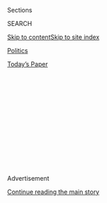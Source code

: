<div id="app">

<div>

<div>

<div>

<div class="NYTAppHideMasthead css-1q2w90k e1suatyy0">

<div class="section css-ui9rw0 e1suatyy2">

<div class="css-eph4ug er09x8g0">

<div class="css-6n7j50">

</div>

<span class="css-1dv1kvn">Sections</span>

<div class="css-10488qs">

<span class="css-1dv1kvn">SEARCH</span>

</div>

[Skip to content](#site-content)[Skip to site
index](#site-index)

</div>

<div id="masthead-section-label" class="css-1wr3we4 eaxe0e00">

[Politics](https://www.nytimes.com/section/politics)

</div>

<div class="css-10698na e1huz5gh0">

</div>

</div>

<div id="masthead-bar-one" class="section hasLinks css-15hmgas e1csuq9d3">

<div class="css-uqyvli e1csuq9d0">

</div>

<div class="css-1uqjmks e1csuq9d1">

</div>

<div class="css-9e9ivx">

[](https://myaccount.nytimes.com/auth/login?response_type=cookie&client_id=vi)

</div>

<div class="css-1bvtpon e1csuq9d2">

[Today’s
Paper](https://www.nytimes.com/section/todayspaper)

</div>

</div>

</div>

</div>

<div data-aria-hidden="false">

<div id="site-content" data-role="main">

<div>

<div class="css-1aor85t" style="opacity:0.000000001;z-index:-1;visibility:hidden">

<div class="css-1hqnpie">

<div class="css-epjblv">

<span class="css-17xtcya">[Politics](/section/politics)</span><span class="css-x15j1o">|</span><span class="css-fwqvlz">Tillerson
Leads From State Dept. Shadows as White House Steps
In</span>

</div>

<div class="css-k008qs">

<div class="css-1iwv8en">

<span class="css-18z7m18"></span>

<div>

</div>

</div>

<span class="css-1n6z4y">https://nyti.ms/2mdmtcU</span>

<div class="css-1705lsu">

<div class="css-4xjgmj">

<div class="css-4skfbu" data-role="toolbar" data-aria-label="Social Media Share buttons, Save button, and Comments Panel with current comment count" data-testid="share-tools">

  - 
  - 
  - 
  - 
    
    <div class="css-6n7j50">
    
    </div>

  - 

</div>

</div>

</div>

</div>

</div>

</div>

<div class="css-13pd83m">

</div>

<div id="top-wrapper" class="css-1sy8kpn">

<div id="top-slug" class="css-l9onyx">

Advertisement

</div>

[Continue reading the main
story](#after-top)

<div class="ad top-wrapper" style="text-align:center;height:100%;display:block;min-height:250px">

<div id="top" class="place-ad" data-position="top" data-size-key="top">

</div>

</div>

<div id="after-top">

</div>

</div>

<div id="sponsor-wrapper" class="css-1hyfx7x">

<div id="sponsor-slug" class="css-19vbshk">

Supported by

</div>

[Continue reading the main
story](#after-sponsor)

<div id="sponsor" class="ad sponsor-wrapper" style="text-align:center;height:100%;display:block">

</div>

<div id="after-sponsor">

</div>

</div>

Diplomatic Memo

<div class="css-1vkm6nb ehdk2mb0">

# Tillerson Leads From State Dept. Shadows as White House Steps In

</div>

<div class="css-79elbk" data-testid="photoviewer-wrapper">

<div class="css-z3e15g" data-testid="photoviewer-wrapper-hidden">

</div>

<div class="css-1a48zt4 ehw59r15" data-testid="photoviewer-children">

![<span class="css-16f3y1r e13ogyst0" data-aria-hidden="true">Secretary
of State Rex W. Tillerson during a meeting this month. Supporters say he
has accomplished much behind the
scenes.</span><span class="css-cnj6d5 e1z0qqy90" itemprop="copyrightHolder"><span class="css-1ly73wi e1tej78p0">Credit...</span><span><span>Doug
Mills/The New York
Times</span></span></span>](https://static01.nyt.com/images/2017/03/12/us/12-Tillerson/12-Tillerson-articleInline.jpg?quality=75&auto=webp&disable=upscale)

</div>

</div>

<div class="css-xt80pu e12qa4dv0">

<div class="css-18e8msd">

<div class="css-vp77d3 epjyd6m0">

<div class="css-1baulvz">

By [<span class="css-1baulvz last-byline" itemprop="name">David E.
Sanger</span>](http://www.nytimes.com/by/david-e-sanger)

</div>

</div>

  - March 11,
    2017

  - 
    
    <div class="css-4xjgmj">
    
    <div class="css-d8bdto" data-role="toolbar" data-aria-label="Social Media Share buttons, Save button, and Comments Panel with current comment count" data-testid="share-tools">
    
      - 
      - 
      - 
      - 
        
        <div class="css-6n7j50">
        
        </div>
    
      - 
    
    </div>
    
    </div>

</div>

</div>

<div class="section meteredContent css-1r7ky0e" name="articleBody" itemprop="articleBody">

<div class="css-1fanzo5 StoryBodyCompanionColumn">

<div class="css-53u6y8">

WASHINGTON — Henry A. Kissinger slipped into the State Department last
week for a quiet lunch in his old office with Rex W. Tillerson, the
former Exxon Mobil chief executive, who has all but covered himself in a
cloak of invisibility in his first six weeks as secretary of state.

Describing his impressions, Mr. Kissinger, perhaps America’s most famous
diplomatic strategist, chose his words judiciously. “The normal tendency
when you come into that job is to increase your visibility and to show
that you are present and in charge,” he said in an interview. “He wanted
to first inform himself of all the nuances. I was impressed by the
confidence and self-assurance that he showed.”

But in the Washington of Donald J. Trump, where foreign policy
proclamations often appear first on Twitter, and where White House
advisers are still battling for dominance, this approach can be seen as
brilliant, mystifying or a prescription for powerlessness.

Mr. Tillerson has skipped every opportunity to define his views or give
guidance to American diplomats abroad, limiting himself to terse,
scripted statements, taking no questions from reporters and offering no
public protest when the White House proposed cutting the State
Department budget by 37 percent without first consulting him.

</div>

</div>

<div class="css-1fanzo5 StoryBodyCompanionColumn">

<div class="css-53u6y8">

He suffered in silence, State Department officials said, when President
Trump called, in a matter-of-fact way, to reject Mr. Tillerson’s choice
for deputy secretary of state. He has been absent from the White House
meetings with key world leaders, and when the State Department issued
its annual report on human rights — usually a major moment for the
United States to stand up against repression around the world — he
skipped the announcement.

Defenders say Mr. Tillerson has been accomplishing far more behind the
scenes, including arranging for the first trip of a Saudi foreign
minister to Iraq in more than a quarter-century — his first foray into
the sinkhole of Middle East politics.

“He’s already developing plans to begin ratcheting back Putin’s
nefarious behavior,” Senator Bob Corker, the chairman of the Senate
Foreign Relations Committee, said in an interview — steps that would
represent the first known effort by the new administration to face off
against President Vladimir V. Putin of Russia.

“He’s won status and respect of the president, of McMaster, and talks
all the time to Jared,” the senator said, referring to the national
security adviser, Lt. Gen. H. R. McMaster, and Jared Kushner, Mr.
Trump’s son-in-law, who has emerged as a prominent voice on American
foreign policy.

“He doesn’t mind at all that these stories are being written about him
being missing,” Mr. Corker, a Tennessee Republican, said about Mr.
Tillerson. “When he’s ready to talk, you will be very highly impressed.”

</div>

</div>

<div class="css-1fanzo5 StoryBodyCompanionColumn">

<div class="css-53u6y8">

On Tuesday, Mr. Tillerson will leave for his first truly fraught
diplomatic mission: a trip to Japan, South Korea and China, at a moment
when open conflict with North Korea is a growing possibility, and when
the administration is planning Mr. Trump’s first meeting with President
Xi Jinping of China. The trip is so vital that the “principals”
committee of the National Security Council is set to convene on Monday
to discuss the North Korean threat and how to deal with China, so that
Mr. Tillerson speaks from a consensus strategy.

But do not expect to hear much about that strategy from the secretary
before he arrives in Asia: The State Department has told reporters that
they cannot ride on the plane. The decision appears to be unprecedented
for a major diplomatic trip — even four decades ago, when Mr. Kissinger
was conducting shuttle diplomacy in the Middle East and opening up
China, he was delivering spin to reporters on the plane and offering up
diplomatic tutorials.

“All his predecessors have traveled with press,” said R. Nicholas Burns,
who served as spokesman, ambassador and under secretary of state in both
Republican and Democratic administrations. Failing to do so, he noted,
creates the risk that the secretary of state will be defined by the
country he is visiting — especially a place like China.

Within the State Department, Mr. Tillerson, 64, got off to a promising
start with a warm, humble greeting to staff members in the drab
headquarters’ flag-draped foyer on his first day on the job. He talked
about his upbringing and his wife’s belief that he had been preparing
for this job his whole life, even if he had not known it.

But few have heard from him since. Those who have say they regard him as
an impressive manager who knows how to run a crisp meeting, take in a
variety of views and give little away about his own.

“He forces everyone to boil their memos down to a page or two, so they
really have to think about what their message is,” said one official who
has dealt with him frequently in recent weeks. “He’s already met with
two of the most important Chinese officials. He knows a lot about some
countries many secretaries don’t know about,” including Indonesia and
others that have energy assets. He understands what embassies do,
because Exxon Mobil often relied on them for help.

But he is also introverted, a bit standoffish. He never met in person
with John Kerry, his predecessor. “These guys came in to drain the
swamp,” one career State Department official said, “and it’s clear that
they are under orders not to cooperate or deal with swamp creatures.”

</div>

</div>

<div class="css-1fanzo5 StoryBodyCompanionColumn">

<div class="css-53u6y8">

So, for thousands in the State Department, Mr. Tillerson has come to be
viewed as the phantom of Foggy Bottom, scarcely glimpsed and known
mostly for his directives to wipe out some of the department’s top jobs.

Longtime career officials who expected to stay in their jobs or remain
long enough to show their successors the ropes were ousted in Mr.
Tillerson’s first two weeks. He is talking to members of Congress about
further cuts, and while there are plenty of opportunities in a
department that has not exactly embraced technological change, the major
reductions proposed by the administration are a nonstarter with many
lawmakers.

The biggest concern among diplomats and many in Congress is that when
Mr. Trump talks about bolstering America’s commitment to its national
security, he does not have diplomacy in mind. Longtime diplomats often
cite — or email to reporters — a line uttered four years ago by the new
defense secretary, Jim Mattis, when he was in charge of Central Command.

“If you don’t fund the State Department fully, then I need to buy more
ammunition,” Mr. Mattis said at the time. As one diplomat who has met
frequently with Mr. Tillerson since he took office noted recently, “Rex
clearly agrees with that. He just won’t say it.”

(A senior State Department official said Mr. Tillerson did say it, to
Mr. Trump, over dinner a little more than a week ago.)

On his first trip, to Europe, Mr. Tillerson went out of his way to
reassure allies of the United States’ commitment to NATO, doing little
to repeat the “America First” notion that Mr. Trump has promoted. In
Asia, Mr. Tillerson is scheduled to visit the Demilitarized Zone on the
border with North Korea, and it seems almost unimaginable that he would
repeat Mr. Trump’s warning as a candidate that the United States may
pull back from the region.

So why is the man many in the State Department call T. Rex so quiet?
Secretaries of state from both parties have relished their role as chief
spokesman for American values.

</div>

</div>

<div class="css-1fanzo5 StoryBodyCompanionColumn">

<div class="css-53u6y8">

Madeleine K. Albright made her name describing the United States as the
“indispensable nation” that needed to intervene in the Balkans. Colin
L. Powell took the lead in making the case for invading Iraq (words he
later regretted). Hillary Clinton, under President Barack Obama,
highlighted human and women’s rights in particular. Mr. Kerry narrated
his own role as relentless negotiator, sometimes using background
briefings to read aloud from copious handwritten notes he had taken
while haggling over the Iran nuclear deal and the removal of chemical
weapons from Syria. In indiscreet moments, he talked about his
differences of view, mostly on Syria, with Mr. Obama.

There are several theories about Mr. Tillerson’s reticence.

One is that his silence is highly strategic: He wants to cement key
relationships in private, make sure he is aligned with a mercurial
president and let the policy process at the National Security Council
play out before making any grand pronouncements.

The second is that he is waiting for the battles at the White House to
burn out. In short, he wants to sidestep Stephen K. Bannon, the
president’s top strategist, who believes that China’s rise can be halted
and that Iran should be vigorously confronted, and work with Mr. Mattis,
Mr. Kushner and Mr. McMaster. Mr. Corker said that “he’s already reached
an agreement with Mattis to come to agreement and present ideas
together,” something that Condoleezza Rice and Mrs. Clinton often did
with their defense counterpart, Robert M. Gates.

The third is that he sees the job as more akin to what he did at Exxon
Mobil: Cut your deals, say as little as possible and take the heat.

One of the first tests may come in the arena of human rights, where he
caused alarm during his confirmation hearings in January by declining to
criticize the killings ordered by the Philippine president, Rodrigo
Duterte, in an antidrug campaign.

Speaking out against repression has always been fraught; Mr. Kerry often
danced around the topic when visiting Egypt. But Mr. Tillerson took up
the issue on a recent call with Senator Benjamin L. Cardin, Democrat of
Maryland, who was pressing him to link arms sales to Bahrain — home of
the Fifth Fleet of the United States Navy — to measurable human rights
improvements.

“When we get the notifications of arms sales, it will be interesting to
see if he has something to say on the issues we talked about,” Mr.
Cardin said in an interview. He attributed some of Mr. Tillerson’s
problems to the fact that “he doesn’t have his team in place.”

</div>

</div>

<div class="css-1fanzo5 StoryBodyCompanionColumn">

<div class="css-53u6y8">

“Having a subcabinet to back up your views,” Mr. Cardin added, “gives
you the confidence to be more direct.”

Clearly, Mr. Tillerson will not have much of a staff for a while; not a
single under secretary or assistant secretary — the people who make the
policy wheels turn — has been nominated, and only a couple of
ambassadors have been named.

Some say the problem is not with Mr. Tillerson, but those he works for.

“Rex Tillerson is off to a slow start, but the White House is partly to
blame,” said Richard Haass, the president of the Council on Foreign
Relations, whom the administration briefly considered for a top post.
“The president needs to give the secretary the staff he wants;
protect, not decimate, his budget; and make clear to the world that it
is the secretary and no one else who speaks for the administration when
it comes to foreign policy.”

Mr. Kissinger, at 93, is philosophical about most things, including Mr.
Tillerson. “I would expect that as foreign policy evolves, Rex Tillerson
will become an increasingly prominent exponent of it,” he said. “When I
first came to Washington” as national security adviser to President
Richard M. Nixon, “you would find me mentioned in The New York Times
maybe 10 times.”

A computer index suggests that the actual number in his first year was
around 228, but who’s counting? Mr. Tillerson, in a sign of progress,
has already exceeded that figure this year.

</div>

</div>

</div>

<div>

</div>

<div>

</div>

<div>

</div>

<div>

<div id="bottom-wrapper" class="css-1ede5it">

<div id="bottom-slug" class="css-l9onyx">

Advertisement

</div>

[Continue reading the main
story](#after-bottom)

<div id="bottom" class="ad bottom-wrapper" style="text-align:center;height:100%;display:block;min-height:90px">

</div>

<div id="after-bottom">

</div>

</div>

</div>

</div>

</div>

## Site Index

<div>

</div>

## Site Information Navigation

  - [© <span>2020</span> <span>The New York Times
    Company</span>](https://help.nytimes.com/hc/en-us/articles/115014792127-Copyright-notice)

<!-- end list -->

  - [NYTCo](https://www.nytco.com/)
  - [Contact
    Us](https://help.nytimes.com/hc/en-us/articles/115015385887-Contact-Us)
  - [Work with us](https://www.nytco.com/careers/)
  - [Advertise](https://nytmediakit.com/)
  - [T Brand Studio](http://www.tbrandstudio.com/)
  - [Your Ad
    Choices](https://www.nytimes.com/privacy/cookie-policy#how-do-i-manage-trackers)
  - [Privacy](https://www.nytimes.com/privacy)
  - [Terms of
    Service](https://help.nytimes.com/hc/en-us/articles/115014893428-Terms-of-service)
  - [Terms of
    Sale](https://help.nytimes.com/hc/en-us/articles/115014893968-Terms-of-sale)
  - [Site
    Map](https://spiderbites.nytimes.com)
  - [Help](https://help.nytimes.com/hc/en-us)
  - [Subscriptions](https://www.nytimes.com/subscription?campaignId=37WXW)

</div>

</div>

</div>

</div>
